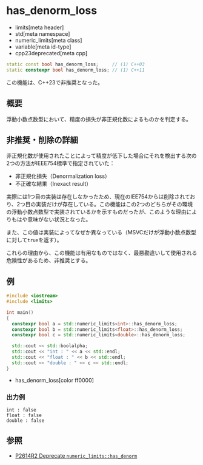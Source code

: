 # has_denorm_loss
* limits[meta header]
* std[meta namespace]
* numeric_limits[meta class]
* variable[meta id-type]
* cpp23deprecated[meta cpp]

```cpp
static const bool has_denorm_loss;     // (1) C++03
static constexpr bool has_denorm_loss; // (1) C++11
```

この機能は、C++23で非推奨となった。

## 概要
浮動小数点数型において、精度の損失が非正規化数によるものかを判定する。


## 非推奨・削除の詳細
非正規化数が使用されたことによって精度が低下した場合にそれを検出する次の2つの方法がIEEE754標準で指定されていた：

- 非正規化損失（Denormalization loss）
- 不正確な結果（Inexact result）

実際には1つ目の実装は存在しなかったため、現在のIEE754からは削除されており、2つ目の実装だけが存在している。この機能はこの2つのどちらがその環境の浮動小数点数型で実装されているかを示すものだったが、このような理由によりもはや意味がない状況となった。

また、この値は実装によってなぜか異なっている（MSVCだけが浮動小数点数型に対して`true`を返す）。

これらの理由から、この機能は有用なものではなく、最悪勘違いして使用される危険性があるため、非推奨とする。


## 例
```cpp example
#include <iostream>
#include <limits>

int main()
{
  constexpr bool a = std::numeric_limits<int>::has_denorm_loss;
  constexpr bool b = std::numeric_limits<float>::has_denorm_loss;
  constexpr bool c = std::numeric_limits<double>::has_denorm_loss;

  std::cout << std::boolalpha;
  std::cout << "int : " << a << std::endl;
  std::cout << "float : " << b << std::endl;
  std::cout << "double : " << c << std::endl;
}
```
* has_denorm_loss[color ff0000]

### 出力例
```
int : false
float : false
double : false
```


## 参照
- [P2614R2 Deprecate `numeric_limits::has_denorm`](https://www.open-std.org/jtc1/sc22/wg21/docs/papers/2022/p2614r2.pdf)
